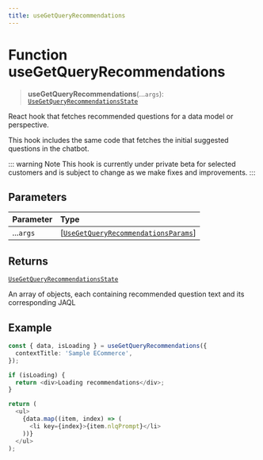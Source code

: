 ```yaml
---
title: useGetQueryRecommendations
---
```


# Function useGetQueryRecommendations <Badge type="beta" text="Beta" />

> **useGetQueryRecommendations**(...`args`): [`UseGetQueryRecommendationsState`](../interfaces/interface.UseGetQueryRecommendationsState.md)

React hook that fetches recommended questions for a data model or perspective.

This hook includes the same code that fetches the initial suggested questions in the chatbot.

::: warning Note
This hook is currently under private beta for selected customers and is subject to change as we make fixes and improvements.
:::

## Parameters

| Parameter | Type |
| :------ | :------ |
| ...`args` | [[`UseGetQueryRecommendationsParams`](../interfaces/interface.UseGetQueryRecommendationsParams.md)] |

## Returns

[`UseGetQueryRecommendationsState`](../interfaces/interface.UseGetQueryRecommendationsState.md)

An array of objects, each containing recommended question text and its corresponding JAQL

## Example

```ts
const { data, isLoading } = useGetQueryRecommendations({
  contextTitle: 'Sample ECommerce',
});

if (isLoading) {
  return <div>Loading recommendations</div>;
}

return (
  <ul>
    {data.map((item, index) => (
      <li key={index}>{item.nlqPrompt}</li>
    ))}
  </ul>
);
```
